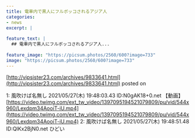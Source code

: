```yaml
---
title: 電車内で黒人にフルボッコされるアジア人
categories:
- news
excerpt: |
  
feature_text: |
  ## 電車内で黒人にフルボッコされるアジア人...
  
feature_image: "https://picsum.photos/2560/600?image=733"
image: "https://picsum.photos/2560/600?image=733"
---
```


[http://vipsister23.com/archives/9833641.html](http://vipsister23.com/archives/9833641.html)
posted on 

<!--more-->

1: 風吹けば名無し 2021/05/27(木) 19:48:03.43 ID:N0gAK18+0.net 【動画】[https://video.twimg.com/ext_tw_video/1397095194521079809/pu/vid/544x960/Lexdpm34AooiT-iU.mp4](https://video.twimg.com/ext_tw_video/1397095194521079809/pu/vid/544x960/Lexdpm34AooiT-iU.mp4) 2: 風吹けば名無し 2021/05/27(木) 19:48:51.48 ID:QlKx2BjN0.net ひどい
